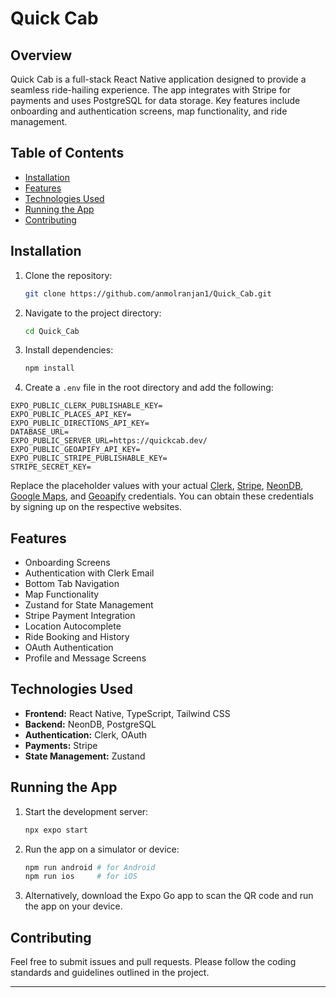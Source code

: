 # Quick Cab

## Overview
Quick Cab is a full-stack React Native application designed to provide a seamless ride-hailing experience. The app integrates with Stripe for payments and uses PostgreSQL for data storage. Key features include onboarding and authentication screens, map functionality, and ride management.

## Table of Contents
- [Installation](#installation)
- [Features](#features)
- [Technologies Used](#technologies-used)
- [Running the App](#running-the-app)
- [Contributing](#contributing)

## Installation
1. Clone the repository:
    ```bash
    git clone https://github.com/anmolranjan1/Quick_Cab.git
    ```
2. Navigate to the project directory:
    ```bash
    cd Quick_Cab
    ```
3. Install dependencies:
    ```bash
    npm install
    ```
4. Create a `.env` file in the root directory and add the following:

```plaintext
EXPO_PUBLIC_CLERK_PUBLISHABLE_KEY=
EXPO_PUBLIC_PLACES_API_KEY=
EXPO_PUBLIC_DIRECTIONS_API_KEY=
DATABASE_URL=
EXPO_PUBLIC_SERVER_URL=https://quickcab.dev/
EXPO_PUBLIC_GEOAPIFY_API_KEY=
EXPO_PUBLIC_STRIPE_PUBLISHABLE_KEY=
STRIPE_SECRET_KEY=
```

Replace the placeholder values with your actual [Clerk](https://clerk.com/), [Stripe](https://stripe.com/in), [NeonDB](https://neon.tech/), [Google Maps](https://console.cloud.google.com/), and [Geoapify](https://www.geoapify.com/) credentials. You can obtain these credentials by signing up on the respective websites.

## Features
- Onboarding Screens
- Authentication with Clerk Email
- Bottom Tab Navigation
- Map Functionality
- Zustand for State Management
- Stripe Payment Integration
- Location Autocomplete
- Ride Booking and History
- OAuth Authentication
- Profile and Message Screens

## Technologies Used
- **Frontend:** React Native, TypeScript, Tailwind CSS
- **Backend:** NeonDB, PostgreSQL
- **Authentication:** Clerk, OAuth
- **Payments:** Stripe
- **State Management:** Zustand

## Running the App
1. Start the development server:
    ```bash
    npx expo start
    ```
2. Run the app on a simulator or device:
    ```bash
    npm run android # for Android
    npm run ios     # for iOS
    ```
3. Alternatively, download the Expo Go app to scan the QR code and run the app on your device.

## Contributing
Feel free to submit issues and pull requests. Please follow the coding standards and guidelines outlined in the project.

---

